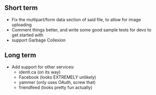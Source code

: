 ## Short term

- Fix the multipart/form data section of said file, to allow for image uploading
- Comment things better, and write some good sample tests for devs to get started with
- support Garbage Collexion

## Long term

- Add support for other services:
	- identi.ca (on its way)
	- Facebook (looks EXTREMELY unlikely)
	- yammer (only uses OAuth, screw that)
	- friendfeed (looks pretty fun actually)
